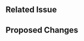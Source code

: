 ## Related Issue

<!--
Please link the GitHub issue, if one exists, to this pull request by using [closing keywords](https://docs.github.com/en/issues/tracking-your-work-with-issues/linking-a-pull-request-to-an-issue) such as "Closes #1234" for features/enhancements and "Fixes #1234" for bugs.
-->

## Proposed Changes

<!--
Describe the changes made in this PR.
-->

